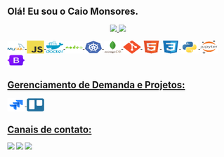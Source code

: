 

## Olá! Eu sou o Caio Monsores.
<div align="center">
  <a href="https://github.com/CaioMonsorez">
  <img height="150em" src="https://github-readme-stats.vercel.app/api?username=CaioMonsorez&show_icons=true&theme=dracula&include_all_commits=true&count_private=true"/>
  <img height="150em" src="https://github-readme-stats.vercel.app/api/top-langs/?username=CaioMonsorez&layout=compact&langs_count=7&theme=dracula"/>
</div>
  
 <div style="display: inline_block"><br>
  <img align="center" alt="Caio-sql" height="30" width="40" src="https://raw.githubusercontent.com/devicons/devicon/master/icons/mysql/mysql-original-wordmark.svg">
  <img align="center" alt="Caio-sql" height="30" width="40" src="https://raw.githubusercontent.com/devicons/devicon/master/icons/javascript/javascript-original.svg">
  <img align="center" alt="Caio-sql" height="30" width="40" src="https://raw.githubusercontent.com/devicons/devicon/master/icons/docker/docker-plain-wordmark.svg">
   <img align="center" alt="Caio-sql" height="30" width="40" src="https://raw.githubusercontent.com/devicons/devicon/master/icons/nodejs/nodejs-plain-wordmark.svg">
  <img align="center" alt="Caio-sql" height="30" width="40" src="https://raw.githubusercontent.com/devicons/devicon/master/icons/kubernetes/kubernetes-plain.svg">
  <img align="center" alt="Caio-mongo" height="30" width="40" src="https://raw.githubusercontent.com/devicons/devicon/master/icons/mongodb/mongodb-original-wordmark.svg">
  <img align="center" alt="Caio-git" height="30" width="40" src="https://raw.githubusercontent.com/devicons/devicon/master/icons/git/git-original.svg">
  <img align="center" alt="Caio-html" height="30" width="40" src="https://raw.githubusercontent.com/devicons/devicon/master/icons/html5/html5-original.svg">
  <img align="center" alt="Rafa-CSS" height="30" width="40" src="https://raw.githubusercontent.com/devicons/devicon/master/icons/css3/css3-original.svg">
  <img align="center" alt="Caio-Python" height="30" width="40" src="https://raw.githubusercontent.com/devicons/devicon/master/icons/python/python-original.svg">
  <img align="center" alt="Caio-Jupyter" height="30" width="40" src="https://raw.githubusercontent.com/devicons/devicon/master/icons/jupyter/jupyter-original-wordmark.svg">
   <img align="center" alt="Caio-apache" height="30" width="40" src="https://raw.githubusercontent.com/devicons/devicon/master/icons/bootstrap/bootstrap-original.svg">
  
  
  ## Gerenciamento de Demanda e Projetos:
  <img align="center" alt="Caio-jira" height="30" width="40" src="https://raw.githubusercontent.com/devicons/devicon/master/icons/jira/jira-original.svg">
  <img align="center" alt="Caio-git" height="30" width="40" src="https://raw.githubusercontent.com/devicons/devicon/master/icons/trello/trello-plain.svg">
  
  
  ## Canais de contato:
 
  <a href="https://instagram.com/caiomonsorez" target="_blank"><img src="https://img.shields.io/badge/-Instagram-%23E4405F?style=for-the-badge&logo=instagram&logoColor=white" target="_blank"></a>
  <a href = "mailto:caio.monsoress@gmail.com"><img src="https://img.shields.io/badge/-Gmail-%23333?style=for-the-badge&logo=gmail&logoColor=white" target="_blank"></a>
  <a href="https://www.linkedin.com/in/caiomonsorez" target="_blank"><img src="https://img.shields.io/badge/-LinkedIn-%230077B5?style=for-the-badge&logo=linkedin&logoColor=white" target="_blank"></a> 
 
 
 
</div>
<!--
**CaioMonsorez/CaioMonsorez** is a ✨ _special_ ✨ repository because its `README.md` (this file) appears on your GitHub profile.

- 🔭 I’m currently working on my personal project ITBOOK
- 🌱 I’m currently learning JavaScript, CSS, MySQL, HTML and Bootstrap 4
- 👯 I’m looking to collaborate on HTML, CSS and Bootstrap 4
- 🤔 I’m looking for help with Python and Django


